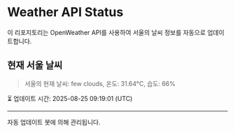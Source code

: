 
# Weather API Status

이 리포지토리는 OpenWeather API를 사용하여 서울의 날씨 정보를 자동으로 업데이트합니다.

## 현재 서울 날씨
> 서울의 현재 날씨: few clouds, 온도: 31.64°C, 습도: 66%

⏳ 업데이트 시간: 2025-08-25 09:19:01 (UTC)

---
자동 업데이트 봇에 의해 관리됩니다.

